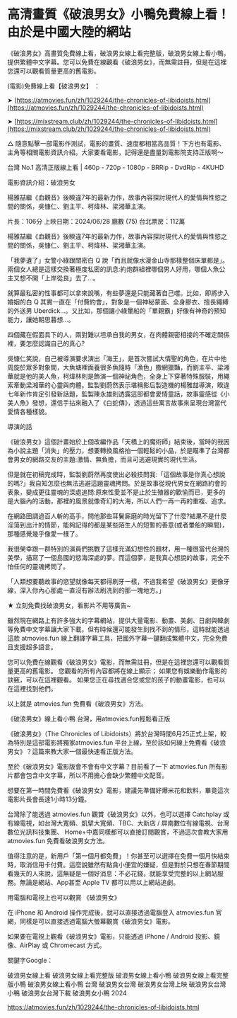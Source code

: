# 高清畫質《破浪男女》小鴨免費線上看！由於是中國大陸的網站

《破浪男女》高畫質免費線上看，破浪男女線上看完整版，破浪男女線上看小鴨，提供繁體中文字幕。您可以免費在線觀看《破浪男女》，而無需註冊，但是在這裡您還可以觀看質量更高的舊電影。

(電影)免費線上看【破浪男女】 ：

➤ [https://atmovies.fun/zh/1029244/the-chronicles-of-libidoists.html](https://atmovies.fun/zh/1029244/the-chronicles-of-libidoists.html)

➤ [https://mixstream.club/zh/1029244/the-chronicles-of-libidoists.html](https://mixstream.club/zh/1029244/the-chronicles-of-libidoists.html)

△ 隨意點擊一部電影作測試，電影的畫質、速度都相當高品質！下方也有電影、主角等相關電影資訊介紹。大家要看電影，記得還是盡量到電影院支持正版啊～

台灣 No.1 高清正版線上看 | 460p - 720p - 1080p - BRRip - DvdRip - 4KUHD


電影資訊介紹：破浪男女


楊雅喆繼《血觀音》後睽違7年的最新力作，故事內容探討現代人的愛情與性慾之間的關係，吳慷仁、劉主平、柯煒林、梁湘華主演。

片長：106分 上映日期：2024/06/28 廳數 (75) 台北票房：112萬

楊雅喆繼《血觀音》後睽違7年的最新力作，故事內容探討現代人的愛情與性慾之間的關係，吳慷仁、劉主平、柯煒林、梁湘華主演。

「我夢遺了」女警小綠跟閨密白 Q 說「而且就像水漫金山寺那樣整個床單都是」。兩個女人總是這樣交換著極度私密的訊息:約炮群組裡哪個男人好用，哪個人魚公主又想不開「上岸從良」去了...。

就算最私密的性事都可以拿來說嘴，有些夢還是只能藏著自己嚐。比如，即將步入婚姻的白 Q 其實一直在「付費約會」，對象是一個神秘蒙面、全身膠衣、擅長繩縛的外送男 Uberdick...。又比如，那個讓小綠暈船的「單親霸」好像有神奇的預知能力，讓她朝思暮想...。

四個藏在假面具下的人，兩對難以坦承自我的男女，在肉體親密相接的不確定關係裡，要怎麼認識自己的真心?

吳慷仁笑說，自己被導演要求演出「海王」，是首次嘗試大情聖的角色，在片中他周旋於眾多對象間，大魚塘裡面養很多魚隨時「漁色」撒網獵豔，而劉主平、梁湘華就是他的美人魚，柯煒林則是飾演一個神祕角色，全身上下穿著特殊服裝，用繩索牽動梁湘華的心靈與肉體。監製劉蔚然表示堪稱影后製造機的楊雅喆導演，睽違七年新作肯定引發新話題，監製陳永雄則透露這部都會愛情童話，故事靈感從《小美人魚》發想，還信手拈來融入了《白蛇傳》，透過這些寓言故事來呈現台灣當代愛情各種樣貌。

導演的話

《破浪男女》這個計畫始於上個改編作品「天橋上的魔術師」結束後，當時的我因為小說主題「消失」的壓力，想要轉換風格拍一個輕鬆的小品，於是瞄準了台灣都會男女的網路交友的主題:激情、無負擔，而且可逃避現實的現代生活。

但是就在初稿完成時，監製劉蔚然再度使出必殺技問我:「這個故事是你真心想說的嗎?」我自知怎麼也無法逃避這題靈魂拷問。於是故事從現代男女在網路約會的表象，變成更往靈魂的深處追問:原來性愛並不是止於生殖器的歡愉而已，更多的是大腦內的活動，那裡的風景就像奇幻的大海，所以人們一再一再的重複、追求。

在網路田調過百人斬的高手，問他那些耳鬢廝磨的時光留下了什麼?結果不是什麼淫蕩到出汁的情節，能夠記得的都是某些陌生人的短暫的善意(或者暈船的瞬間)，那種感覺幾乎像愛一樣了。

我很榮幸跟一群特別的演員們挑戰了這樣充滿幻想性的題材，用一種很當代台灣的美學，描寫了一個島國的慾海深處的夢。而這個夢，是我真心想說的故事，完全不怕任何的靈魂拷問了。

「人類想要聽故事的慾望就像每天都得刷牙一樣，不過我希望《破浪男女》更像牙線，深入你內心那處一直沒有辦法刷洗到的那一塊地方。」

★ 立刻免費找破浪男女，看影片不用等廣告~


雖然現在網路上有許多強大的字幕網站，提供大量電影、動畫、美劇、日劇與韓劇等免費中文字幕讓大家下載，但有時候還可能發生到找不到的情形，這時就能透過這款 atmovies.fun 線上翻譯字幕工具，把國外字幕一鍵翻成繁體中文，完全免費且支援超多語言。

您可以免費在線觀看《破浪男女》電影，而無需註冊，但是在這裡您還可以觀看質量更高的舊電影。 您觀看的所有內容都將在線上顯示； 如果您有娛樂動作電影的訣竅，可以在這裡觀看。 如果您正在尋找適合您或您的孩子的動畫電影，也可以在這裡找到他們。

以上就是 atmovies.fun 免費看《破浪男女》方法。

《破浪男女》線上看小鴨 台灣，用atmovies.fun輕鬆看正版

《破浪男女》（The Chronicles of Libidoists）將於台灣時間6月25正式上架，較為特別是這部電影將獨家atmovies.fun 平台上線，至於該如何線上免費看《破浪男女》？這篇來教大家一個最快速看正版方法。

至於《破浪男女》電影版會不會有中文字幕？目前看了一下 atmovies.fun 所有影片都會包含中文字幕，所以不用擔心會缺少繁體中文配音。

想要在第一時間免費看《破浪男女》電影，建議先準備好爆米花和飲料，畢竟這次電影片長會長達1小時13分鐘。  

台灣除了能透過 atmovies.fun 觀賞《破浪男女》以外，也可以選擇 Catchplay 或有線電視，如台灣大寬頻、凱擘大寬頻、TBC、大新店 / 屏南數位有線電視、台灣數位光訊科技集團、 Home+中嘉同樣都可以直接訂閱觀賞，不過這次會教大家用 atmovies.fun 免費看破浪男女方法。

值得注意的是，新用戶「第一個月都免費」！你甚至可以選擇在免費一個月快結束時，取消信用卡付費。這麼說雖然有點貪小便宜的嫌疑，但是對於只想在春節期間看幾天的人來說，這無疑是一個好消息：不必花錢，就能享受完整的以上網站服務。無論是網站、App甚至 Apple TV 都可以用以上網站追劇。

用電腦和電視上也可以觀賞 《破浪男女》

在 iPhone 和 Android 操作完成後，就可以直接透過電腦登入 atmovies.fun 官網，同樣是可以直接透過電腦大螢幕觀賞《破浪男女》電影。

如果要在電視上觀看《破浪男女》電影，只能透過 iPhone / Android 投影、鏡像、AirPlay 或 Chromecast 方式。


關鍵字Google：

破浪男女線上看
破浪男女線上看完整版
破浪男女線上看小鴨
破浪男女線上看完整版小鴨
破浪男女線上看小鴨 台灣
破浪男女台灣
破浪男女台灣上映
破浪男女台灣小鴨
破浪男女台灣下載
破浪男女小鴨 2024





<a href="https://atmovies.fun/zh/1029244/the-chronicles-of-libidoists.html">https://atmovies.fun/zh/1029244/the-chronicles-of-libidoists.html</a>
